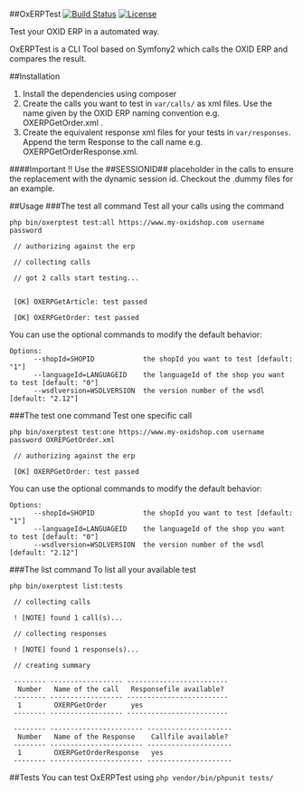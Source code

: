 ##OxERPTest
[![Build Status](https://travis-ci.org/patrick-blom/oxerptest.svg?branch=master)](https://travis-ci.org/patrick-blom/oxerptest)
[![License](https://img.shields.io/badge/license-MIT-brightgreen.svg?style=flat-square)](LICENSE)

Test your OXID ERP in a automated way.

OxERPTest is a CLI Tool based on Symfony2 which calls the OXID ERP and compares the result.

##Installation
1. Install the dependencies using composer
2. Create the calls you want to test in `var/calls/` as xml files. Use the name given by the OXID ERP naming convention 
e.g. OXERPGetOrder.xml . 
3. Create the equivalent response xml files for your tests in `var/responses`. Append the term Response to the call name
 e.g. OXERPGetOrderResponse.xml.
 
####Important !!
Use the ##SESSIONID## placeholder in the calls to ensure the replacement with the dynamic session id. Checkout the 
.dummy files for an example. 

##Usage
###The test all command
Test all your calls using the command
```
php bin/oxerptest test:all https://www.my-oxidshop.com username password

 // authorizing against the erp                                                                                         

 // collecting calls                                                                                                    

 // got 2 calls start testing...                                                                                        

                                                                                                                        
 [OK] OXERPGetArticle: test passed                                                                                      
                                                                                                                                                                                                                                                
 [OK] OXERPGetOrder: test passed                                                                                        
```

You can use the optional commands to modify the default behavior:
```
Options:
      --shopId=SHOPID            the shopId you want to test [default: "1"]
      --languageId=LANGUAGEID    the languageId of the shop you want to test [default: "0"]
      --wsdlversion=WSDLVERSION  the version number of the wsdl [default: "2.12"]
```

###The test one command
Test one specific call
```
php bin/oxerptest test:one https://www.my-oxidshop.com username password OXREPGetOrder.xml

 // authorizing against the erp                                                                                         
                                                                                                                                                                                                                                                
 [OK] OXERPGetOrder: test passed                                                                                        
```

You can use the optional commands to modify the default behavior:
```
Options:
      --shopId=SHOPID            the shopId you want to test [default: "1"]
      --languageId=LANGUAGEID    the languageId of the shop you want to test [default: "0"]
      --wsdlversion=WSDLVERSION  the version number of the wsdl [default: "2.12"]
```

###The list command
To list all your available test
```
php bin/oxerptest list:tests 

 // collecting calls                                                                                                    

 ! [NOTE] found 1 call(s)...                                                                                            

 // collecting responses                                                                                                

 ! [NOTE] found 1 response(s)...                                                                                        

 // creating summary                                                                                                    

 -------- ------------------ ------------------------- 
  Number   Name of the call   Responsefile available?  
 -------- ------------------ ------------------------- 
  1        OXERPGetOrder      yes                      
 -------- ------------------ ------------------------- 

 -------- ----------------------- --------------------- 
  Number   Name of the Response    Callfile available?  
 -------- ----------------------- --------------------- 
  1        OXERPGetOrderResponse   yes                  
 -------- ----------------------- --------------------- 

```

##Tests
You can test OxERPTest using `php vendor/bin/phpunit tests/`
